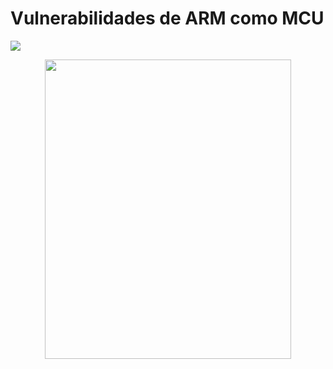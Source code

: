# Vulnerabilidades de ARM como MCU


![](https://tectijuana.edu.mx/wp-content/uploads/2014/11/Heading-Ing-sistemas-2048x672.png) 

<p align="center">
<img width="394" height="479" src="url de laa imagen aqui">
</p>
 
